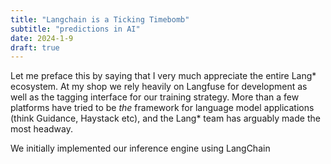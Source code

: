 ```yaml
---
title: "Langchain is a Ticking Timebomb"
subtitle: "predictions in AI"
date: 2024-1-9
draft: true
---
```


Let me preface this by saying that I very much appreciate the entire Lang* ecosystem. At my shop we rely heavily on Langfuse for development as well as the tagging interface for our training strategy. More than a few platforms have tried to be _the_ framework for language model applications (think Guidance, Haystack etc), and the Lang* team has arguably made the most headway. 

We initially implemented our inference engine using LangChain 
<!--stackedit_data:
eyJoaXN0b3J5IjpbLTc3MTM3NzM3LDEzODIzNjMzNF19
-->